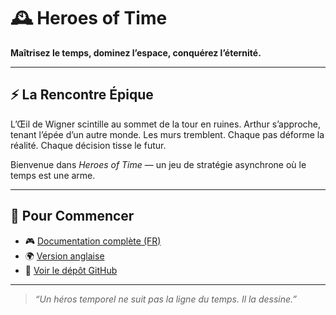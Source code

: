 # 🕰️ Heroes of Time

**Maîtrisez le temps, dominez l’espace, conquérez l’éternité.**

---

## ⚡ La Rencontre Épique

L’Œil de Wigner scintille au sommet de la tour en ruines.
Arthur s’approche, tenant l’épée d’un autre monde. Les murs tremblent.
Chaque pas déforme la réalité. Chaque décision tisse le futur.

Bienvenue dans *Heroes of Time* — un jeu de stratégie asynchrone où le temps est une arme.

---

## 🚀 Pour Commencer

* 🎮 [Documentation complète (FR)](https://github.com/V0OgZ/Heroes-of-Time/blob/main/README.md)
* 🌍 [Version anglaise](README.en.md)
* 🧠 [Voir le dépôt GitHub](https://github.com/V0OgZ/Heroes-of-Time)

---

> *“Un héros temporel ne suit pas la ligne du temps. Il la dessine.”*
